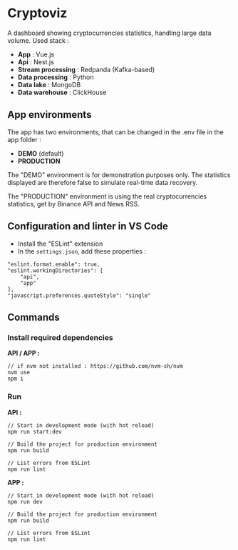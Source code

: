 # Cryptoviz
A dashboard showing cryptocurrencies statistics, handling large data volume.
Used stack :
* **App** : Vue.js
* **Api** : Nest.js
* **Stream processing** : Redpanda (Kafka-based)
* **Data processing** : Python
* **Data lake** : MongoDB
* **Data warehouse** : ClickHouse

## App environments
The app has two environments, that can be changed in the .env file in the app folder :
* **DEMO** (default)
* **PRODUCTION**

The "DEMO" environment is for demonstration purposes only. The statistics displayed are therefore false to simulate real-time data recovery.

The "PRODUCTION" environment is using the real cryptocurrencies statistics, get by Binance API and News RSS.

## Configuration and linter in VS Code
* Install the "ESLint" extension
* In the `settings.json`, add these properties :
```
"eslint.format.enable": true,
"eslint.workingDirectories": [
    "api",
    "app"
],
"javascript.preferences.quoteStyle": "single"
```

## Commands

### Install required dependencies
**API / APP :**
```
// if nvm not installed : https://github.com/nvm-sh/nvm
nvm use
npm i
```

### Run
**API :**
```
// Start in development mode (with hot reload)
npm run start:dev

// Build the project for production environment
npm run build

// List errors from ESLint
npm run lint
```

**APP :**
```
// Start in development mode (with hot reload)
npm run dev

// Build the project for production environment
npm run build

// List errors from ESLint
npm run lint
```